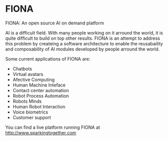 # FIONA
FIONA: An open source AI on demand platform

AI is a difficult field. With many people working on it arround the world, it is quite difficult to build on top other results. FIONA is an attempt to address this problem by createing a software architecture to enable the reusabaility and composability of AI modules developed by people arround the world.

Some current applications of FIONA are:
- Chatbots
- Virtual avatars
- Afective Computing
- Human Machine Inteface
- Contact center automation
- Robot Process Automation
- Robots Minds
- Human Robot Interaction
- Voice biometrics
- Customer support


You can find a live platform running FIONA at http://www.sparkingtogether.com
